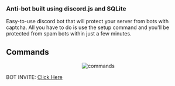 ### Anti-bot built using discord.js and SQLite
Easy-to-use discord bot that will protect your server from bots with captcha. All you have to do is use the setup command and you'll be protected from spam bots within just a few minutes.

## Commands
<div align="center">
<img src="https://i.imgur.com/2t999bn.png" alt="commands">
</div>

BOT INVITE: <a href="https://discordbots.org/bot/566995429330518026">Click Here</a>
